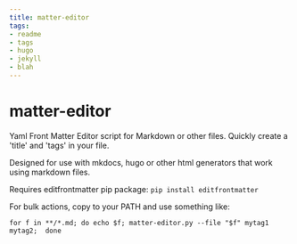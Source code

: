 ```yaml
---
title: matter-editor
tags:
- readme
- tags
- hugo
- jekyll
- blah
---
```

# matter-editor
Yaml Front Matter Editor script for Markdown or other files. Quickly create a 'title' and 'tags' in your file. 

Designed for use with mkdocs, hugo or other html generators that work using markdown files.

Requires editfrontmatter pip package: `pip install editfrontmatter`

For bulk actions, copy to your PATH and use something like:

```
for f in **/*.md; do echo $f; matter-editor.py --file "$f" mytag1 mytag2;  done
```
